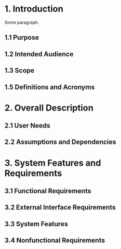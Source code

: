 # 1. Introduction

Some paragraph.

## 1.1 Purpose

## 1.2 Intended Audience

## 1.3 Scope

## 1.5 Definitions and Acronyms

# 2. Overall Description

## 2.1 User Needs

## 2.2 Assumptions and Dependencies

# 3. System Features and Requirements

## 3.1 Functional Requirements

## 3.2 External Interface Requirements

## 3.3 System Features

## 3.4 Nonfunctional Requirements